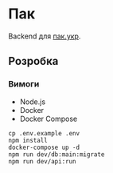 # Пак

Backend для [пак.укр](https://пак.укр).

## Розробка

### Вимоги

- Node.js
- Docker
- Docker Compose

```shell
cp .env.example .env
npm install
docker-compose up -d
npm run dev/db:main:migrate
npm run dev/api:run
```